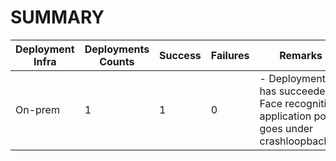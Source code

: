 # SUMMARY

Deployment Infra | Deployments Counts | Success | Failures | Remarks
--- | --- | --- | --- | ---
On-prem | 1 | 1 | 0 |- Deployment has succeeded, Face recognition application pods goes under crashloopbackoff
